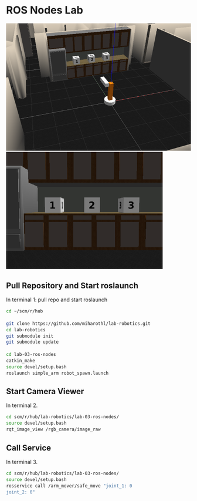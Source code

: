 # ROS Nodes Lab

![Robot Arm](https://github.com/miharothl/lab-robotics/blob/master/lab-03-ros-nodes/images/robot-arm.png?raw=true)
![Camera View](https://raw.githubusercontent.com/miharothl/lab-robotics/master/lab-03-ros-nodes/images/camera-view.png)

## Pull Repository and Start roslaunch 

In terminal 1: pull repo and start roslaunch

```bash
cd ~/scm/r/hub

git clone https://github.com/miharothl/lab-robotics.git
cd lab-robotics
git submodule init
git submodule update

cd lab-03-ros-nodes
catkin_make
source devel/setup.bash
roslaunch simple_arm robot_spawn.launch
```

## Start Camera Viewer

In terminal 2.

```bash
cd scm/r/hub/lab-robotics/lab-03-ros-nodes/
source devel/setup.bash
rqt_image_view /rgb_camera/image_raw
```

## Call Service

In terminal 3.

```bash
cd scm/r/hub/lab-robotics/lab-03-ros-nodes/
source devel/setup.bash
rosservice call /arm_mover/safe_move "joint_1: 0
joint_2: 0"
```
